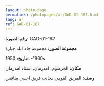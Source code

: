 ```yaml
---
layout: photo-page
permalink: /photopages/ar/GAD-01-167.html
lang: ar
ref: GAD-01-167
---
```


**رقم الصورة:** GAD-01-167

**مجموعة الصور:** مجموعة جاد الله جبارة

**تاريخ:** 1950s -1960s

**مكان:** الخرطوم، امدرمان، استاد امدرمان

**وصف:** الفريق القومي بجانب فريق اجنبي منافس

